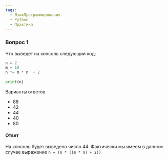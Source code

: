 ```yaml
---
tags:
  - ЯзыкПрограммирования
  - Python
  - Практика
---
```

### Вопрос 1

Что выведет на консоль следующий код:

```python
n = 2
m = 10
n *= m * n  + 2
 
print(n)
```

Варианты ответов

- 88
- 42
- 44
- 40
- 80

#### Ответ

На консоль будет выведено число 44. Фактически мы имеем в данном случае выражение `n = (n * ((m * n) + 2))`


